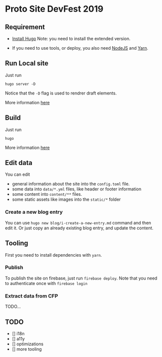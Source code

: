 # Proto Site DevFest 2019

## Requirement

* [Install Hugo](https://gohugo.io/getting-started/installing/)
  Note: you need to install the extended version.

* If you need to use tools, or deploy, you also need [NodeJS](https://nodejs.org/en/) and [Yarn](https://yarnpkg.com/lang/en/docs/install).


## Run Local site


Just run 

```
hugo server -D
```

Notice that the `-D` flag is used to rendrer draft elements.

More information [here](https://gohugo.io/commands/hugo_server/)

## Build

Just run 

```
hugo
```


More information [here](https://gohugo.io/commands/hugo/)

## Edit data

You can edit 

- general information about the site into the `config.toml` file.
- some data into `data/*.yml` files, like header or footer information
- some content into `content/**` files.
- some static assets like images into the `static/*` folder

### Create a new blog entry

You can use `hugo new blog/i-create-a-new-entry.md` command and then edit it.
Or just copy an already existing blog entry, and update the content.


## Tooling

First you need to install dependencies with `yarn`.


### Publish

To publish the site on firebase, just run `firebase deploy`. 
Note that you need to authenticate once with `firebase login` 


### Extract data from CFP

TODO...


## TODO

* [] i18n
* [] a11y
* [] optimizations
* [] more tooling